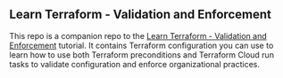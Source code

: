 ## Learn Terraform - Validation and Enforcement

This repo is a companion repo to the [Learn Terraform - Validation and Enforcement](https://developer.hashicorp.com/terraform/tutorials/cloud/validation-enforcement) tutorial.
It contains Terraform configuration you can use to learn how to use both Terraform preconditions and Terraform Cloud run tasks to validate configuration and enforce organizational practices.
